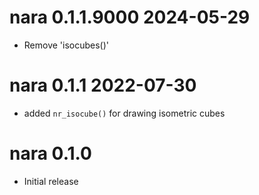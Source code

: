 
# nara 0.1.1.9000 2024-05-29

* Remove 'isocubes()'

# nara 0.1.1 2022-07-30

* added `nr_isocube()` for drawing isometric cubes

# nara 0.1.0

* Initial release
